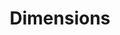 ---
bigquery: https://console.cloud.google.com/bigquery?p=covid-19-dimensions-ai&page=table&d=data&t=publications
contributors: Digital Science, https://www.digital-science.com/
cost: Free for personal, non-commercial use.
description: Dimensions contains more than 100 million publications, ranging from
  articles published in scholarly journals, books and book chapters, to preprints
  and conference proceedings. All publications are contextualized with linked data
  sets, funding, publications, patents, clinical trials, and policy documents. You
  can also view associated categories, funders, institutions, and researcher profiles.
documentation: https://docs.dimensions.ai/bigquery/index.html
last_edit: Mon, 04 Apr 2022 19:04:00 GMT
location: https://www.dimensions.ai/products/free/
maintained_by: Digital Science, https://www.digital-science.com/
schema_fields: '[''issue'', ''funding_currency'', ''external_ids'', ''doi'', ''eisbn'',
  ''arxiv_id'', ''funding_gbp'', ''end_year'', ''patent_ids'', ''associated_publication_pmid'',
  ''acknowledgements'', ''associated_publication_arxiv_id'', ''funder_countries'',
  ''journal'', ''funder_orgs'', ''expiration_year'', ''legal_events'', ''repository_url'',
  ''active_years'', ''funding_aud'', ''clinical_trial_ids'', ''established'', ''relationships'',
  ''pmid'', ''ipcr'', ''linkout'', ''concepts'', ''family_id'', ''pages'', ''description'',
  ''foa_number'', ''publication_year'', ''date'', ''date_print'', ''kind'', ''date_imported_gbq'',
  ''filing_status'', ''start_year'', ''date_modified'', ''isbn'', ''source_id'', ''altmetrics'',
  ''original_assignee'', ''date_inserted'', ''original_title'', ''inventor_names'',
  ''funder_org_countries'', ''original_abstract'', ''current_assignee_orgs'', ''funding_eur'',
  ''filing_date'', ''created_date'', ''date_normal'', ''funder_org_state_codes'',
  ''research_org_cities'', ''funding_chf'', ''category_icrp_cso'', ''priority_year'',
  ''research_org_countries'', ''priority_date'', ''citations'', ''book_title'', ''address'',
  ''research_org_city_names'', ''type'', ''cited_by_ids'', ''registry'', ''category_rcdc'',
  ''phase'', ''research_org_country_names'', ''wikipedia_url'', ''citations_count'',
  ''legal_status'', ''filing_year'', ''application_number'', ''associated_publication_id'',
  ''category_icrp_ct'', ''embargo_date'', ''volume'', ''category_uoa'', ''cpc'', ''family_count'',
  ''publisher'', ''associated_grant_ids'', ''repository_id'', ''abstract'', ''language'',
  ''mesh_terms'', ''category_hrcs_hc'', ''conference'', ''year'', ''journal_lists'',
  ''funder_org_acronyms'', ''original_assignee_orgs'', ''citation_string'', ''funding_details'',
  ''granted_date'', ''research_orgs'', ''funding_usd'', ''funding_cad'', ''name'',
  ''title'', ''category_hrcs_rac'', ''family_members_ids'', ''email_address'', ''associated_publication_doi'',
  ''jurisdiction'', ''resulting_publication_ids'', ''current_assignee'', ''authors'',
  ''category_bra'', ''book_series_title'', ''labels'', ''parent_id'', ''acronym'',
  ''organisation_details'', ''interventions'', ''assignee_orgs'', ''publication_ids'',
  ''researcher_ids'', ''reference_ids'', ''expiration_date'', ''publication_date'',
  ''original_assignee_countries'', ''funding_cny'', ''grant_number'', ''category_hra'',
  ''funder_org'', ''conditions'', ''end_date'', ''status'', ''open_access_categories'',
  ''date_online'', ''assignee_countries'', ''research_org_state_codes'', ''open_access_categories_v2'',
  ''brief_title'', ''funder_org_cities'', ''repository_name'', ''license'', ''aliases'',
  ''start_date'', ''funding_amount'', ''funding_nzd'', ''acronyms'', ''supporting_grant_ids'',
  ''proceedings_title'', ''gender'', ''categories'', ''mesh_headings'', ''pmcid'',
  ''links'', ''research_org_state_names'', ''resulting_publication_doi'', ''category_sdg'',
  ''current_assignee_countries'', ''types'', ''granted_year'', ''subtitles'', ''investigators'',
  ''category_for'', ''id'', ''metrics'', ''funding_jpy'', ''editors'']'
shortname: dimensions
tags:
- scholarly literature
- patents
- funding
- clinical trials
- academic profiles
terms_of_use: 'Use of both the Dimensions COVID-19 dataset and full Dimensions dataset
  are subject to the Dimensions Terms of use: https://www.dimensions.ai/policies-terms-legal '
title: Dimensions
uuid: dcff88bd-fe6b-4fdb-8159-809bf9d7bc1c
---